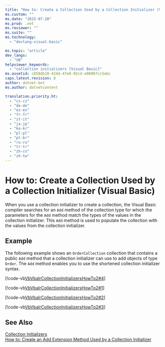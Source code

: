 ```yaml
---
title: "How to: Create a Collection Used by a Collection Initializer (Visual Basic) | Microsoft Docs"
ms.custom: ""
ms.date: "2015-07-20"
ms.prod: .net
ms.reviewer: ""
ms.suite: ""
ms.technology: 
  - "devlang-visual-basic"

ms.topic: "article"
dev_langs: 
  - "VB"
helpviewer_keywords: 
  - "collection initializers [Visual Basic]"
ms.assetid: c858db10-424d-47e0-92cd-e08087cc5ebc
caps.latest.revision: 8
author: dotnet-bot
ms.author: dotnetcontent

translation.priority.ht: 
  - "cs-cz"
  - "de-de"
  - "es-es"
  - "fr-fr"
  - "it-it"
  - "ja-jp"
  - "ko-kr"
  - "pl-pl"
  - "pt-br"
  - "ru-ru"
  - "tr-tr"
  - "zh-cn"
  - "zh-tw"
---
```

# How to: Create a Collection Used by a Collection Initializer (Visual Basic)
When you use a collection initializer to create a collection, the Visual Basic compiler searches for an `Add` method of the collection type for which the parameters for the `Add` method match the types of the values in the collection initializer. This `Add` method is used to populate the collection with the values from the collection initializer.  
  
## Example  
 The following example shows an `OrderCollection` collection that contains a public `Add` method that a collection initializer can use to add objects of type `Order`. The `Add` method enables you to use the shortened collection initializer syntax.  
  
 [!code-vb[VbVbalrCollectionInitializersHowTo2#4](../../../../visual-basic/programming-guide/language-features/collection-initializers/codesnippet/VisualBasic/how-to-create-a-collection-used-by-a-collection-initializer_1.vb)]  
  
 [!code-vb[VbVbalrCollectionInitializersHowTo2#1](../../../../visual-basic/programming-guide/language-features/collection-initializers/codesnippet/VisualBasic/how-to-create-a-collection-used-by-a-collection-initializer_2.vb)]  
  
 [!code-vb[VbVbalrCollectionInitializersHowTo2#2](../../../../visual-basic/programming-guide/language-features/collection-initializers/codesnippet/VisualBasic/how-to-create-a-collection-used-by-a-collection-initializer_3.vb)]  
  
 [!code-vb[VbVbalrCollectionInitializersHowTo2#3](../../../../visual-basic/programming-guide/language-features/collection-initializers/codesnippet/VisualBasic/how-to-create-a-collection-used-by-a-collection-initializer_4.vb)]  
  
## See Also  
 [Collection Initializers](../../../../visual-basic/programming-guide/language-features/collection-initializers/index.md)   
 [How to: Create an Add Extension Method Used by a Collection Initializer](../../../../visual-basic/programming-guide/language-features/collection-initializers/how-to-create-an-add-extension-method-used-by-a-collection-initializer.md)